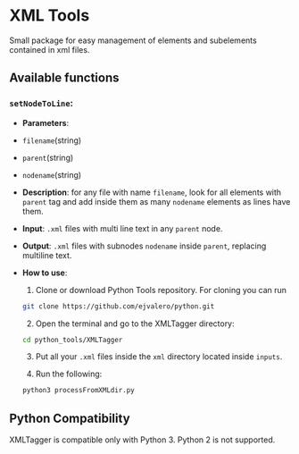 # XML Tools

Small package for easy management of elements and subelements contained in xml files.


## Available functions

### `setNodeToLine`:
- __Parameters__: 
 - `filename`(string) 
 - `parent`(string)
 - `nodename`(string)
- __Description__: for any file with name `filename`, look for all elements with `parent` tag and add inside them as many `nodename` elements as lines have them.
- __Input__: `.xml` files with multi line text in any `parent` node.
- __Output__: `.xml` files with subnodes `nodename` inside `parent`, replacing multiline text.
- __How to use__: 

    1. Clone or download Python Tools repository. For cloning you can run

    ```sh
    git clone https://github.com/ejvalero/python.git
    ```

    2. Open the terminal and go to the XMLTagger directory:

    ```sh
    cd python_tools/XMLTagger
    ```

    3. Put all your `.xml` files inside the `xml` directory located inside `inputs`.

    4. Run the following:

    ```sh
    python3 processFromXMLdir.py
    ```


## Python Compatibility

XMLTagger is compatible only with Python 3. Python 2 is not supported.